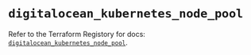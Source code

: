 # `digitalocean_kubernetes_node_pool`

Refer to the Terraform Registory for docs: [`digitalocean_kubernetes_node_pool`](https://registry.terraform.io/providers/digitalocean/digitalocean/2.30.0/docs/resources/kubernetes_node_pool).
